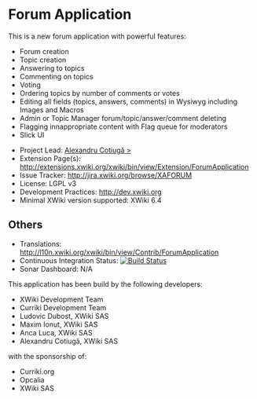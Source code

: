 # Forum Application

This is a new forum application with powerful features:

- Forum creation
- Topic creation
- Answering to topics
- Commenting on topics
- Voting
- Ordering topics by number of comments or votes
- Editing all fields (topics, answers, comments) in Wysiwyg including Images and Macros
- Admin or Topic Manager forum/topic/answer/comment deleting
- Flagging innappropriate content with Flag queue for moderators
- Slick UI

* Project Lead: [Alexandru Cotiugă >](http://www.xwiki.org/xwiki/bin/view/XWiki/acotiuga)
* Extension Page(s): http://extensions.xwiki.org/xwiki/bin/view/Extension/ForumApplication
* Issue Tracker: http://jira.xwiki.org/browse/XAFORUM
* License: LGPL v3
* Development Practices: http://dev.xwiki.org
* Minimal XWiki version supported: XWiki 6.4

## Others
* Translations: http://l10n.xwiki.org/xwiki/bin/view/Contrib/ForumApplication
* Continuous Integration Status: [![Build Status](http://ci.xwiki.org/buildStatus/icon?job=Contrib%20-%20Forum%20Application)](http://ci.xwiki.org/job/Contrib%20-%20Forum%20Application/)
* Sonar Dashboard: N/A


This application has been build by the following developers:

- XWiki Development Team
- Curriki Development Team
- Ludovic Dubost, XWiki SAS
- Maxim Ionut, XWiki SAS
- Anca Luca, XWiki SAS
- Alexandru Cotiugă, XWiki SAS

with the sponsorship of:

- Curriki.org
- Opcalia
- XWiki SAS